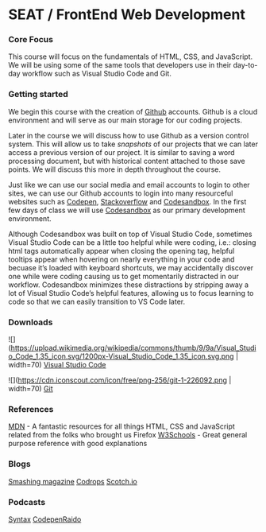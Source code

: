 <!-- This is a markdown file. It contains all the of the necessary text and code needed to be previewed in the browser. -->

<!-- To view this file in preview mode in Visual Studio Code, press Control + Shift + v (Windows) or Command + Shift + v (Mac)-->


# SEAT / FrontEnd Web Development

### Core Focus
This course will focus on the fundamentals of HTML, CSS, and JavaScript. We will be using some of the same tools that developers use in their day-to-day workflow such as Visual Studio Code and Git.

### Getting started

We begin this course with the creation of [Github][1] accounts. Github is a cloud environment and will serve as our main storage for our coding projects.

[1]: https://www.github.com

Later in the course we will discuss how to use Github as a version control system. This will allow us to take _snapshots_ of our projects that we can later access a previous version of our project. It is similar to saving a word processing document, but with historical content attached to those save points. We will discuss this more in depth throughout the course.

Just like we can use our social media and email accounts to login to other sites, we can use our Github accounts to login into many resourceful websites such as [Codepen](https://codepen.io/), [Stackoverflow](https://stackoverflow.com/) and [Codesandbox](https://codesandbox.io/). In the first few days of class we will use [Codesandbox](https://codesandbox.io/) as our primary development environment.

Although Codesandbox was built on top of Visual Studio Code, sometimes Visual Studio Code can be a little too helpful while were coding, i.e.: closing html tags automatically appear when closing the opening tag, helpful tooltips appear when hovering on nearly everything in your code and becuase it’s loaded with keyboard shortcuts, we may accidentally discover one while were coding causing us to get momentarily distracted in our workflow. Codesandbox minimizes these distractions by stripping away a lot of Visual Studio Code’s helpful features, allowing us to focus learning to code so that we can easily transition to VS Code later.



### Downloads


![](https://upload.wikimedia.org/wikipedia/commons/thumb/9/9a/Visual_Studio_Code_1.35_icon.svg/1200px-Visual_Studio_Code_1.35_icon.svg.png | width=70)
[Visual Studio Code](https://code.visualstudio.com/download)

![](https://cdn.iconscout.com/icon/free/png-256/git-1-226092.png | width=70)
[Git](https://git-scm.com/downloads)

### References

[MDN](https://developer.mozilla.org/en-US/) - A fantastic resources for all things HTML, CSS and JavaScript related from the folks who brought us Firefox
[W3Schools](https://www.w3schools.com/) - Great general purpose reference with good explanations

### Blogs
[Smashing magazine](https://www.smashingmagazine.com/)
[Codrops](https://tympanus.net/codrops/)
[Scotch.io](https://scotch.io/)

### Podcasts
[Syntax](https://syntax.fm/)
[CodepenRaido](https://blog.codepen.io/radio/)


